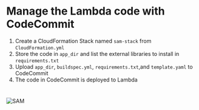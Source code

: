 # Manage the Lambda code with CodeCommit

1. Create a CloudFormation Stack named `sam-stack` from `CloudFormation.yml`
2. Store the code in `app_dir` and list the external libraries to install in `requirements.txt`
3. Upload `app_dir`, `buildspec.yml`, `requirements.txt`,and `template.yaml` to CodeCommit
4. The code in CodeCommit is deployed to Lambda
#
![SAM](https://github.com/Flupinochan/CodeCommitToLambda/assets/140839406/bf67691d-c85b-46ec-8af9-a8e163059bb1)
